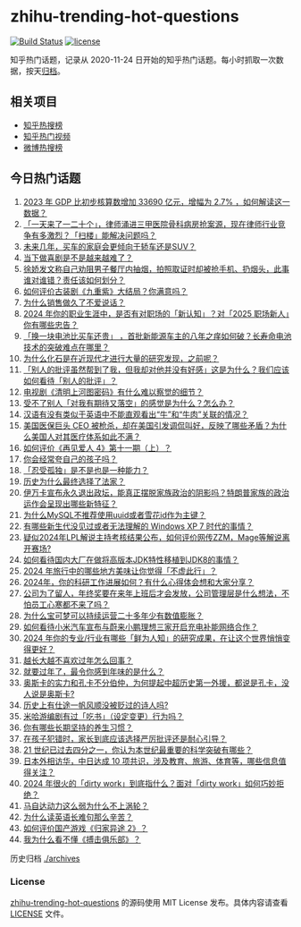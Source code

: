 # zhihu-trending-hot-questions

[![Build Status](https://github.com/justjavac/zhihu-trending-hot-questions/workflows/ci/badge.svg?branch=master)](https://github.com/justjavac/zhihu-trending-hot-questions/actions)
[![license](https://img.shields.io/github/license/justjavac/zhihu-trending-hot-questions)](https://github.com/justjavac/zhihu-trending-hot-questions/blob/master/LICENSE)

知乎热门话题，记录从 2020-11-24
日开始的知乎热门话题。每小时抓取一次数据，按天[归档](./archives)。

## 相关项目

- [知乎热搜榜](https://github.com/justjavac/zhihu-trending-top-search)
- [知乎热门视频](https://github.com/justjavac/zhihu-trending-hot-video)
- [微博热搜榜](https://github.com/justjavac/weibo-trending-hot-search)

## 今日热门话题

<!-- BEGIN -->
<!-- 最后更新时间 Fri Dec 27 2024 01:18:58 GMT+0800 (China Standard Time) -->

1. [2023 年 GDP 比初步核算数增加 33690 亿元，增幅为 2.7% ，如何解读这一数据？](https://www.zhihu.com/question/7914624401)
1. [「一天来了一二十个」，律师涌进三甲医院骨科病房抢案源，现在律师行业竞争有多激烈？「扫楼」能解决问题吗？](https://www.zhihu.com/question/7822055497)
1. [未来几年，买车的家庭会更倾向于轿车还是SUV？](https://www.zhihu.com/question/6237311137)
1. [当下做喜剧是不是越来越难了？](https://www.zhihu.com/question/7030341301)
1. [徐娇发文称自己劝阻男子餐厅内抽烟，拍照取证时却被抢手机、扔烟头，此事谁对谁错？责任该如何划分？](https://www.zhihu.com/question/7911068610)
1. [如何评价古装剧《九重紫》大结局？你满意吗？](https://www.zhihu.com/question/7553158866)
1. [为什么销售做久了不爱说话？](https://www.zhihu.com/question/622596524)
1. [2024 年你的职业生涯中，是否有对职场的「新认知」？对「2025 职场新人」你有哪些忠告？](https://www.zhihu.com/question/7344590018)
1. [「换一块电池比买车还贵」 ，首批新能源车主的八年之痒如何破？长寿命电池技术的突破难点在哪里？](https://www.zhihu.com/question/6009784605)
1. [为什么化石是在近现代才进行大量的研究发现，之前呢？](https://www.zhihu.com/question/512106022)
1. [「别人的批评虽然帮到了我，但我却对他并没有好感」这是为什么？我们应该如何看待「别人的批评」？](https://www.zhihu.com/question/7806886638)
1. [电视剧《清明上河图密码》有什么难以察觉的细节？](https://www.zhihu.com/question/7005519584)
1. [受不了别人「对我有期待又落空」的感觉是为什么？怎么办？](https://www.zhihu.com/question/7770066355)
1. [汉语有没有类似于英语中不能直观看出“牛”和“牛肉”关联的情况？](https://www.zhihu.com/question/7706356012)
1. [美国医保巨头 CEO 被枪杀，却在美国引发调侃叫好，反映了哪些矛盾？为什么美国人对其医疗体系如此不满？](https://www.zhihu.com/question/7737759015)
1. [如何评价《再见爱人 4》第十一期（上）？](https://www.zhihu.com/question/7904644059)
1. [你会经常夸自己的孩子吗？](https://www.zhihu.com/question/7593263050)
1. [「忍受孤独」是不是也是一种能力？](https://www.zhihu.com/question/7765469470)
1. [历史为什么最终选择了法家？](https://www.zhihu.com/question/3953206251)
1. [伊万卡宣布永久退出政坛，能真正摆脱家族政治的阴影吗？特朗普家族的政治运作会呈现出哪些新特征？](https://www.zhihu.com/question/7707474711)
1. [为什么MySQL不推荐使用uuid或者雪花id作为主键？](https://www.zhihu.com/question/648907464)
1. [有哪些新生代没见过或者无法理解的 Windows XP 7 时代的事情？](https://www.zhihu.com/question/320040362)
1. [疑似2024年LPL解说主持考核结果公布，如何评价网传ZZM，Mage等解说离开赛场?](https://www.zhihu.com/question/7791339155)
1. [如何看待国内大厂在做将高版本JDK特性移植到JDK8的事情？](https://www.zhihu.com/question/6737409639)
1. [2024 年旅行中的哪些地方美味让你觉得「不虚此行」？](https://www.zhihu.com/question/6752384455)
1. [2024年，你的科研工作进展如何？有什么心得体会想和大家分享？](https://www.zhihu.com/question/6098306614)
1. [公司为了留人，年终奖要在来年上班后才会发放，公司管理层是什么想法，不怕员工心寒都不来了吗？](https://www.zhihu.com/question/7404337719)
1. [为什么宝可梦可以持续运营二十多年少有数值膨胀？](https://www.zhihu.com/question/7861061836)
1. [如何看待小米汽车宣布与蔚来小鹏理想三家开启充电补能网络合作？](https://www.zhihu.com/question/7802812877)
1. [2024 年你的专业/行业有哪些「鲜为人知」的研究成果，在让这个世界悄悄变得更好？](https://www.zhihu.com/question/6743497694)
1. [越长大越不喜欢过年怎么回事？](https://www.zhihu.com/question/7686738535)
1. [就要过年了，最令你感到年味的是什么？](https://www.zhihu.com/question/7849750545)
1. [奥斯卡的实力和孔卡不分伯仲，为何提起中超历史第一外援，都说是孔卡，没人说是奥斯卡?](https://www.zhihu.com/question/7844387863)
1. [历史上有仕途一帆风顺没被贬过的诗人吗?](https://www.zhihu.com/question/5211862132)
1. [米哈游编剧有过「吃书」（设定变更）行为吗？](https://www.zhihu.com/question/7670277458)
1. [你有哪些长期坚持的养生习惯？](https://www.zhihu.com/question/490609326)
1. [在孩子犯错时，家长到底应该选择严厉批评还是耐心引导？](https://www.zhihu.com/question/4944222987)
1. [21 世纪已过去四分之一，你认为本世纪最重要的科学突破有哪些？](https://www.zhihu.com/question/7847106899)
1. [日本外相访华，中日达成 10 项共识，涉及教育、旅游、体育等，哪些信息值得关注？](https://www.zhihu.com/question/7839210107)
1. [2024 年很火的「dirty work」到底指什么？面对「dirty work」如何巧妙拒绝？](https://www.zhihu.com/question/7735237891)
1. [马自达动力这么弱为什么不上涡轮？](https://www.zhihu.com/question/441740775)
1. [为什么读英语长难句那么辛苦？](https://www.zhihu.com/question/5674392460)
1. [如何评价国产游戏《归家异途 2》？](https://www.zhihu.com/question/440009611)
1. [我为什么看不懂《搏击俱乐部》？](https://www.zhihu.com/question/21741414)

<!-- END -->

历史归档 [./archives](./archives)

### License

[zhihu-trending-hot-questions](https://github.com/justjavac/zhihu-trending-hot-questions)
的源码使用 MIT License 发布。具体内容请查看 [LICENSE](./LICENSE) 文件。
